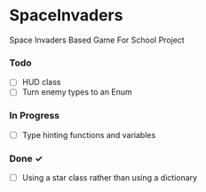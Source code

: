 # SpaceInvaders

Space Invaders Based Game For School Project 

### Todo

- [ ] HUD class
- [ ] Turn enemy types to an Enum

### In Progress

- [ ] Type hinting functions and variables

### Done ✓

- [ ] Using a star class rather than using a dictionary
